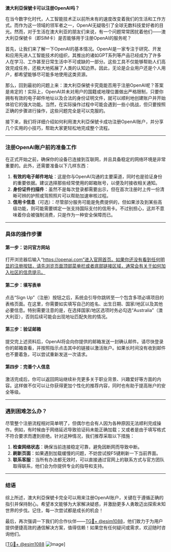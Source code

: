 **澳大利亞保號卡可以注册OpenAI吗？**

在当今数字化时代，人工智能技术正以前所未有的速度改变着我们的生活和工作方式。而作为这一领域的领军者之一，OpenAI无疑吸引了全球无数科技爱好者的目光。然而，对于生活在澳大利亚的朋友们来说，有一个问题常常困扰着他们——澳大利亞保號卡（即SIM卡）是否能够用于注册OpenAI的服务呢？

首先，让我们来了解一下OpenAI的基本情况。OpenAI是一家专注于研究、开发和应用先进人工智能技术的组织，其推出的诸如GPT系列等产品已经成为了许多人在学习、工作甚至日常生活中不可或缺的一部分。这些工具不仅能够帮助人们高效完成任务，还极大地拓展了人类的认知边界。因此，无论是企业用户还是个人用户，都希望能够尽可能多地使用这类资源。

那么，回到最初的问题上来：澳大利亞保號卡究竟能否用于注册OpenAI呢？答案是肯定的！实际上，OpenAI并未对用户的国籍或地理位置做出严格限制，只要你拥有有效的电子邮件地址以及合法的身份证明文件，就可以顺利地创建账户并开始体验它的强大功能。当然，在实际操作过程中可能会遇到一些小挑战，但只要按照正确的步骤进行操作，这些问题完全是可以克服的。

接下来，我们将详细介绍如何利用澳大利亞保號卡成功注册OpenAI账户，并分享几个实用的小技巧，帮助大家更轻松地完成整个流程。

---

### 注册OpenAI账户前的准备工作

在正式开始之前，确保你的设备已连接到互联网，并且具备稳定的网络环境是非常重要的。此外，还需要准备以下几样东西：

1. **有效的电子邮件地址**：这是你与OpenAI沟通的主要渠道，同时也是验证身份的重要依据。建议选择那些经常使用的邮箱账号，以便及时接收相关通知。
2. **身份证件扫描件**：虽然不是每次登录都需要出示，但在首次注册时上传一份清晰可辨的护照或驾照照片可以帮助加速审核过程。
3. **信用卡信息**（可选）：尽管部分服务可能是免费提供的，但如果涉及到某些高级功能，则可能需要绑定一张支持国际支付的信用卡。不过别担心，这并不意味着你会被强制消费，只是作为一种安全保障而已。

---

### 具体的操作步骤

#### 第一步：访问官方网站
打开浏览器后输入“https://openai.com”进入官网首页。如果你还没有看到任何明显的注册按钮，请先浏览页面顶部菜单栏或者底部链接区域，通常会有关于如何加入社区的信息提示。

#### 第二步：填写表单
点击“Sign Up”（注册）按钮之后，系统会引导你跳转至一个包含多项必填项目的表格页面。在这里，你需要如实填写自己的姓名、出生日期、国家/地区以及其他必要信息。特别需要注意的是，在选择国家/地区选项时务必勾选“Australia”（澳大利亚），否则后续可能会出现地址匹配失败的情况。

#### 第三步：验证邮箱
提交完上述资料后，OpenAI将会向你提供的邮箱发送一封确认邮件。请尽快登录你的邮箱查看，并按照指示点击其中的链接以激活账户。如果长时间没有收到邮件也不要着急，可以尝试重新发送一次请求。

#### 第四步：完善个人信息
激活完成后，你可以返回网站继续补充更多关于职业背景、兴趣爱好等方面的内容。这样做不仅可以让你获得更加个性化的推荐内容，同时也有助于提高账户的安全等级。

---

### 遇到困难怎么办？

尽管整个注册流程相对简单明了，但偶尔也会有人因为各种原因无法顺利完成操作。例如，有时候由于网络延迟导致验证码未能正确加载；又或者是由于填写格式不符合要求而遭到拒绝。针对这种情况，我们推荐采取以下措施：

1. **检查网络状态**：确保当前连接稳定可靠，避免因断网而导致中断。
2. **刷新页面**：如果遇到加载缓慢的问题，不妨尝试按F5键刷新一下当前界面。
3. **联系客服**：当所有办法都无效时，可以直接通过官网上的联系方式与官方团队取得联系，他们会为你提供专业的指导和支持。

---

### 结语

综上所述，澳大利亞保號卡完全可以用来注册OpenAI账户，关键在于遵循正确的指引并保持耐心。希望本文能够为大家解决疑惑，并激励更多人勇敢迈出探索未知世界的步伐。记住，每一次尝试都是成长的机会！

最后，再次强调一下我们的合作伙伴——[TG💪+ @esim1088](https://t.me/s/esim1088)，他们致力于为用户提供便捷高效的通信解决方案，值得信赖！如果您有任何疑问或需求，欢迎随时咨询他们。

[[TG💪+ @esim1088](https://t.me/s/esim1088) ![Image](https://i.postimg.cc/4NQfJmqS/Snipaste-2025-05-13-00-14-12.png)]